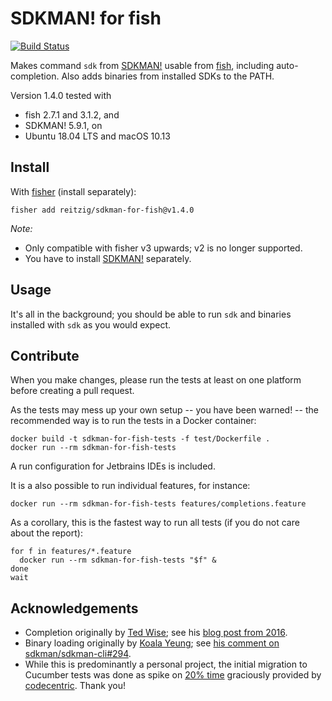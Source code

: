 # SDKMAN! for fish

[![Build Status][travis-badge]][travis-link]

Makes command `sdk` from [SDKMAN!] usable from [fish], including auto-completion.
Also adds binaries from installed SDKs to the PATH.

Version 1.4.0 tested with 

 - fish 2.7.1 and 3.1.2, and 
 - SDKMAN! 5.9.1, on
 - Ubuntu 18.04 LTS and macOS 10.13

## Install

With [fisher] (install separately):

```
fisher add reitzig/sdkman-for-fish@v1.4.0
```

_Note:_ 

 - Only compatible with fisher v3 upwards; v2 is no longer supported.
 - You have to install [SDKMAN!] separately.

## Usage

It's all in the background; you should be able to run `sdk` and binaries installed
with `sdk` as you would expect.

## Contribute

When you make changes, 
please run the tests at least on one platform before creating a pull request.

As the tests may mess up your own setup
-- you have been warned! -- 
the recommended way is to run the tests in a Docker container:
 
```fish
docker build -t sdkman-for-fish-tests -f test/Dockerfile .
docker run --rm sdkman-for-fish-tests
```
   
A run configuration for Jetbrains IDEs is included.

It is a also possible to run individual features, for instance:

```fish
docker run --rm sdkman-for-fish-tests features/completions.feature
```

As a corollary, this is the fastest way to run all tests 
(if you do not care about the report):

```fish
for f in features/*.feature
  docker run --rm sdkman-for-fish-tests "$f" &
done
wait
```

## Acknowledgements

 * Completion originally by [Ted Wise](https://github.com/ctwise); see his
     [blog post from 2016](http://tedwise.com/2016/02/26/using-sdkman-with-the-fish-shell).
 * Binary loading originally by [Koala Yeung](https://github.com/yookoala);
     see [his comment on sdkman/sdkman-cli#294](https://github.com/sdkman/sdkman-cli/issues/294#issuecomment-318252058).
 * While this is predominantly a personal project,
   the initial migration to Cucumber tests was done as spike on
     [20% time](https://en.wikipedia.org/wiki/20%25_Project) 
   graciously provided by 
     [codecentric](https://codecentric.de).
   Thank you!

[SDKMAN!]: https://github.com/sdkman/sdkman-cli
[fish]: https://fishshell.com/
[fisher]: https://github.com/jorgebucaran/fisher
[travis-link]: https://travis-ci.org/reitzig/sdkman-for-fish
[travis-badge]: https://travis-ci.org/reitzig/sdkman-for-fish.svg?branch=master
